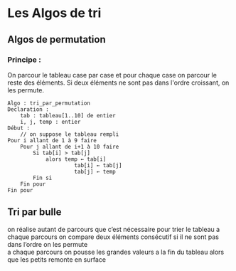 # Les Algos de tri
## Algos de permutation
### Principe :
On parcour le tableau case par case et pour chaque case on parcour le reste des éléments. Si deux éléments ne sont pas dans l'ordre croissant, on les permute.

```
Algo : tri_par_permutation
Declaration :
    tab : tableau[1..10] de entier
    i, j, temp : entier
Début :
    // on suppose le tableau rempli
Pour i allant de 1 à 9 faire
    Pour j allant de i+1 à 10 faire
        Si tab[i] > tab[j]
            alors temp ← tab[i]
                     tab[i] ← tab[j]
                     tab[j] ← temp
        Fin si
    Fin pour
Fin pour
```
## Tri par bulle
on réalise autant de parcours que c’est nécessaire pour trier le tableau a chaque parcours on compare deux éléments consécutif si il ne sont pas  dans l’ordre on les permute   
a chaque parcours on pousse les grandes valeurs a la fin du tableau alors que les petits remonte en surface

```

```

